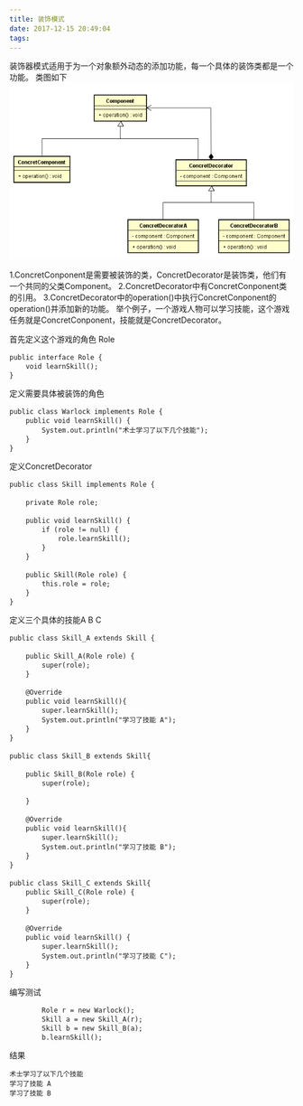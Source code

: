 ```yaml
---
title: 装饰模式
date: 2017-12-15 20:49:04
tags:
---
```

装饰器模式适用于为一个对象额外动态的添加功能，每一个具体的装饰类都是一个功能。
类图如下
![image.png](/img/8297579-ce3bbbdebf96766e.png)

1.ConcretConponent是需要被装饰的类，ConcretDecorator是装饰类，他们有一个共同的父类Component。
2.ConcretDecorator中有ConcretConponent类的引用。
3.ConcretDecorator中的operation()中执行ConcretConponent的operation()并添加新的功能。
举个例子，一个游戏人物可以学习技能，这个游戏任务就是ConcretConponent，技能就是ConcretDecorator。

首先定义这个游戏的角色 Role
```
public interface Role {
    void learnSkill();
}
```
定义需要具体被装饰的角色
```
public class Warlock implements Role {
    public void learnSkill() {
        System.out.println("术士学习了以下几个技能");
    }
}
```
定义ConcretDecorator
```
public class Skill implements Role {

    private Role role;

    public void learnSkill() {
        if (role != null) {
            role.learnSkill();
        }
    }

    public Skill(Role role) {
        this.role = role;
    }
}

```

定义三个具体的技能A B C
```
public class Skill_A extends Skill {

    public Skill_A(Role role) {
        super(role);
    }

    @Override
    public void learnSkill(){
        super.learnSkill();
        System.out.println("学习了技能 A");
    }
}

public class Skill_B extends Skill{

    public Skill_B(Role role) {
        super(role);

    }

    @Override
    public void learnSkill(){
        super.learnSkill();
        System.out.println("学习了技能 B");
    }
}

public class Skill_C extends Skill{
    public Skill_C(Role role) {
        super(role);
    }

    @Override
    public void learnSkill() {
        super.learnSkill();
        System.out.println("学习了技能 C");
    }
}
```
编写测试
```
        Role r = new Warlock();
        Skill a = new Skill_A(r);
        Skill b = new Skill_B(a);
        b.learnSkill();
```
结果
```
术士学习了以下几个技能
学习了技能 A
学习了技能 B
```

